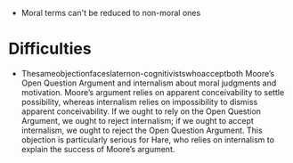 - Moral terms can't be reduced to non-moral ones









#                  Difficulties

- Thesameobjectionfaceslaternon-cognitivistswhoacceptboth Moore’s Open Question Argument and internalism about moral judgments and motivation.
Moore’s argument relies on apparent conceivability to settle possibility, whereas internalism relies on impossibility to dismiss apparent conceivability. If we ought to rely on the Open Question Argument, we ought to reject internalism; if we ought to accept internalism, we ought to reject the Open Question Argument. This objection is particularly serious for Hare, who relies on internalism to explain the success of Moore’s argument. 